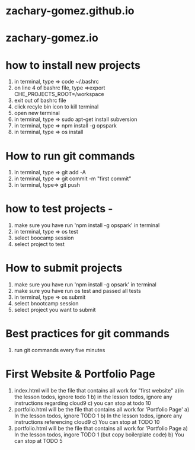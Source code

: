 # zachary-gomez.github.io
# zachary-gomez.io

# how to install new projects
1) in terminal, type => code ~/.bashrc
2) on line 4 of bashrc file, type =>export CHE_PROJECTS_ROOT=/workspace
3) exit out of bashrc file
4) click recyle bin icon to kill terminal
5) open new terminal
6) in terminal, type => sudo apt-get install subversion
7) in terminal, type => npm install -g opspark
8) in terminal, type => os install

# How to run git commands
1) in terminal, type => git add -A
2) in terminal, type => git commit -m "first commit"
3) in terminal, type=> git push
# how to test projects - 
1) make sure you have run 'npm install -g opspark' in terminal
2) in terminal, type => os test
3) select boocamp session
4) select project to test

# How to submit projects
1) make sure you have run 'npm install -g opsark' in terminal
2) make sure you have run os test and passed all tests
3) in terminal, type => os submit
4) select bnootcamp session
5) select project you want to submit
# Best practices for git commands
1) run git commands every five minutes

# First Website & Portfolio Page
1) index.html will be the file that contains all work for "first website"
 a)in the lesson todos, ignore todo 1
 b) in the lesson todos, ignore any instructions regarding cloud9
 c) you can stop at todo 10
2) portfolio.html will be the file that contains all work for 'Portfolio Page'
   a) In the lesson todos, ignore TODO 1
   b) In the lesson todos, ignore any instructions referencing cloud9
   c) You can stop at TODO 10
2) portfolio.html will be the file that contains all work for 'Portfolio Page
   a) In the lesson todos, ingore TODO 1 (but copy boilerplate code)
   b) You can stop at TODO 5